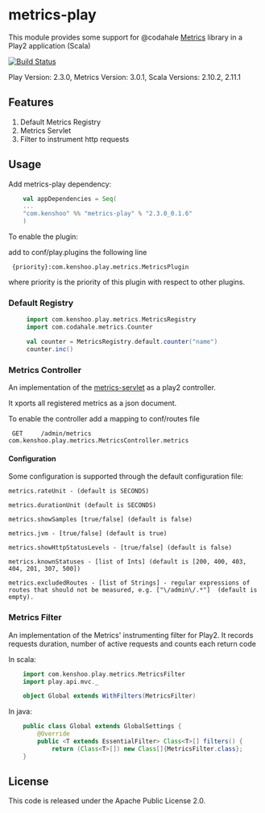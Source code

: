 # metrics-play

This module provides some support for @codahale [Metrics](http://metrics.codahale.com/) library in a Play2 application (Scala)

[![Build Status](https://travis-ci.org/kenshoo/metrics-play.png)](https://travis-ci.org/kenshoo/metrics-play)

Play Version: 2.3.0, Metrics Version: 3.0.1, Scala Versions: 2.10.2, 2.11.1

## Features

1. Default Metrics Registry
2. Metrics Servlet
3. Filter to instrument http requests


## Usage

Add metrics-play dependency:

```scala
    val appDependencies = Seq(
    ...
    "com.kenshoo" %% "metrics-play" % "2.3.0_0.1.6"
    )
```

To enable the plugin:

add to conf/play.plugins the following line

     {priority}:com.kenshoo.play.metrics.MetricsPlugin

where priority is the priority of this plugin with respect to other plugins.

### Default Registry

```scala
     import com.kenshoo.play.metrics.MetricsRegistry
     import com.codahale.metrics.Counter

     val counter = MetricsRegistry.default.counter("name")
     counter.inc()
````

### Metrics Controller

An implementation of the [metrics-servlet](http://metrics.codahale.com/manual/servlets/) as a play2 controller.

It xports all registered metrics as a json document.

To enable the controller add a mapping to conf/routes file

     GET     /admin/metrics              com.kenshoo.play.metrics.MetricsController.metrics
     
#### Configuration
Some configuration is supported through the default configuration file:

    metrics.rateUnit - (default is SECONDS) 

    metrics.durationUnit (default is SECONDS)

    metrics.showSamples [true/false] (default is false)

    metrics.jvm - [true/false] (default is true)

    metrics.showHttpStatusLevels - [true/false] (default is false)

    metrics.knownStatuses - [list of Ints] (default is [200, 400, 403, 404, 201, 307, 500])	 
    
    metrics.excludedRoutes - [list of Strings] - regular expressions of routes that should not be measured, e.g. ["\/admin\/.*"]  (default is empty).

### Metrics Filter

An implementation of the Metrics' instrumenting filter for Play2. It records requests duration, number of active requests and counts each return code

In scala:

```scala
    import com.kenshoo.play.metrics.MetricsFilter
    import play.api.mvc._

    object Global extends WithFilters(MetricsFilter)
```

In java:

```java
    public class Global extends GlobalSettings {
        @Override
        public <T extends EssentialFilter> Class<T>[] filters() {
            return (Class<T>[]) new Class[]{MetricsFilter.class};
    }
```


## License
This code is released under the Apache Public License 2.0.
